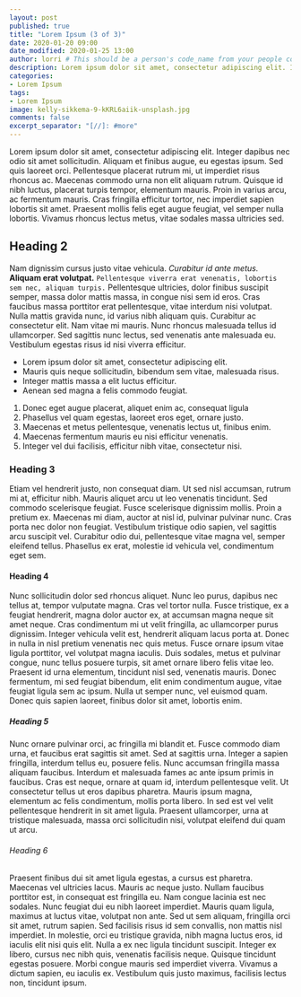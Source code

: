 ```yaml
---
layout: post
published: true
title: "Lorem Ipsum (3 of 3)"
date: 2020-01-20 09:00
date_modified: 2020-01-25 13:00
author: lorri # This should be a person's code_name from your people collection
description: Lorem ipsum dolor sit amet, consectetur adipiscing elit. Integer dapibus nec odio sit amet sollicitudin.
categories:
- Lorem Ipsum
tags:
- Lorem Ipsum
image: kelly-sikkema-9-kKRL6aiik-unsplash.jpg
comments: false
excerpt_separator: "[//]: #more"
---
```


Lorem ipsum dolor sit amet, consectetur adipiscing elit. Integer dapibus nec odio sit amet sollicitudin. Aliquam et finibus augue, eu egestas ipsum. Sed quis laoreet orci. Pellentesque placerat rutrum mi, ut imperdiet risus rhoncus ac. Maecenas commodo urna non elit aliquam rutrum. Quisque id nibh luctus, placerat turpis tempor, elementum mauris. Proin in varius arcu, ac fermentum mauris. Cras fringilla efficitur tortor, nec imperdiet sapien lobortis sit amet. Praesent mollis felis eget augue feugiat, vel semper nulla lobortis. Vivamus rhoncus lectus metus, vitae sodales massa ultricies sed.

## Heading 2

Nam dignissim cursus justo vitae vehicula. *Curabitur id ante metus.* **Aliquam erat volutpat.** `Pellentesque viverra erat venenatis, lobortis sem nec, aliquam turpis.` Pellentesque ultricies, dolor finibus suscipit semper, massa dolor mattis massa, in congue nisi sem id eros. Cras faucibus massa porttitor erat pellentesque, vitae interdum nisi volutpat. Nulla mattis gravida nunc, id varius nibh aliquam quis. Curabitur ac consectetur elit. Nam vitae mi mauris. Nunc rhoncus malesuada tellus id ullamcorper. Sed sagittis nunc lectus, sed venenatis ante malesuada eu. Vestibulum egestas risus id nisi viverra efficitur.

[//]: #more

* Lorem ipsum dolor sit amet, consectetur adipiscing elit.
* Mauris quis neque sollicitudin, bibendum sem vitae, malesuada risus.
* Integer mattis massa a elit luctus efficitur.
* Aenean sed magna a felis commodo feugiat.

1. Donec eget augue placerat, aliquet enim ac, consequat ligula
2. Phasellus vel quam egestas, laoreet eros eget, ornare justo.
3. Maecenas et metus pellentesque, venenatis lectus ut, finibus enim.
4. Maecenas fermentum mauris eu nisi efficitur venenatis.
5. Integer vel dui facilisis, efficitur nibh vitae, consectetur nisi.

### Heading 3

Etiam vel hendrerit justo, non consequat diam. Ut sed nisl accumsan, rutrum mi at, efficitur nibh. Mauris aliquet arcu ut leo venenatis tincidunt. Sed commodo scelerisque feugiat. Fusce scelerisque dignissim mollis. Proin a pretium ex. Maecenas mi diam, auctor at nisl id, pulvinar pulvinar nunc. Cras porta nec dolor non feugiat. Vestibulum tristique odio sapien, vel sagittis arcu suscipit vel. Curabitur odio dui, pellentesque vitae magna vel, semper eleifend tellus. Phasellus ex erat, molestie id vehicula vel, condimentum eget sem.

#### Heading 4

Nunc sollicitudin dolor sed rhoncus aliquet. Nunc leo purus, dapibus nec tellus at, tempor vulputate magna. Cras vel tortor nulla. Fusce tristique, ex a feugiat hendrerit, magna dolor auctor ex, at accumsan magna neque sit amet neque. Cras condimentum mi ut velit fringilla, ac ullamcorper purus dignissim. Integer vehicula velit est, hendrerit aliquam lacus porta at. Donec in nulla in nisl pretium venenatis nec quis metus. Fusce ornare ipsum vitae ligula porttitor, vel volutpat magna iaculis. Duis sodales, metus et pulvinar congue, nunc tellus posuere turpis, sit amet ornare libero felis vitae leo. Praesent id urna elementum, tincidunt nisl sed, venenatis mauris. Donec fermentum, mi sed feugiat bibendum, elit enim condimentum augue, vitae feugiat ligula sem ac ipsum. Nulla ut semper nunc, vel euismod quam. Donec quis sapien laoreet, finibus dolor sit amet, lobortis enim.

##### Heading 5

Nunc ornare pulvinar orci, ac fringilla mi blandit et. Fusce commodo diam urna, et faucibus erat sagittis sit amet. Sed at sagittis urna. Integer a sapien fringilla, interdum tellus eu, posuere felis. Nunc accumsan fringilla massa aliquam faucibus. Interdum et malesuada fames ac ante ipsum primis in faucibus. Cras est neque, ornare at quam id, interdum pellentesque velit. Ut consectetur tellus ut eros dapibus pharetra. Mauris ipsum magna, elementum ac felis condimentum, mollis porta libero. In sed est vel velit pellentesque hendrerit in sit amet ligula. Praesent ullamcorper, urna at tristique malesuada, massa orci sollicitudin nisi, volutpat eleifend dui quam ut arcu.

###### Heading 6

Praesent finibus dui sit amet ligula egestas, a cursus est pharetra. Maecenas vel ultricies lacus. Mauris ac neque justo. Nullam faucibus porttitor est, in consequat est fringilla eu. Nam congue lacinia est nec sodales. Nunc feugiat dui eu nibh laoreet imperdiet. Mauris quam ligula, maximus at luctus vitae, volutpat non ante. Sed ut sem aliquam, fringilla orci sit amet, rutrum sapien. Sed facilisis risus id sem convallis, non mattis nisl imperdiet. In molestie, orci eu tristique gravida, nibh magna luctus eros, id iaculis elit nisi quis elit. Nulla a ex nec ligula tincidunt suscipit. Integer ex libero, cursus nec nibh quis, venenatis facilisis neque. Quisque tincidunt egestas posuere. Morbi congue mauris sed imperdiet viverra. Vivamus a dictum sapien, eu iaculis ex. Vestibulum quis justo maximus, facilisis lectus non, tincidunt ipsum.
